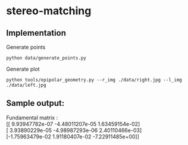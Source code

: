 # stereo-matching

## Implementation

Generate points

`python data/generate_points.py`

Generate plot

`python tools/epipolar_geometry.py --r_img ./data/right.jpg --l_img ./data/left.jpg`


## Sample output:
Fundamental matrix : \
 [[ 9.93947782e-07 -4.48011207e-05  1.63459154e-02] \
 [ 3.93890229e-05 -4.98987293e-06  2.40110466e-03] \
 [-1.75963479e-02  1.91180407e-02 -7.22911485e+00]]
